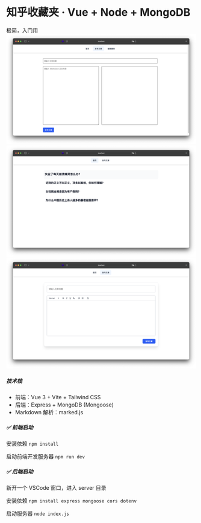 # 知乎收藏夹 · Vue + Node + MongoDB 

极简，入门用 
![alt text](image.png)
![alt text](image-1.png)
![alt text](image-2.png)
##### **技术栈**

- 前端：Vue 3 + Vite + Tailwind CSS
- 后端：Express + MongoDB (Mongoose)
- Markdown 解析：marked.js

##### **✅ 前端启动**

安装依赖
`npm install`

启动前端开发服务器
`npm run dev`

##### ✅ 后端启动

新开一个 VSCode 窗口，进入 server 目录

安装依赖
`npm install express mongoose cors dotenv`

启动服务器
`node index.js`
